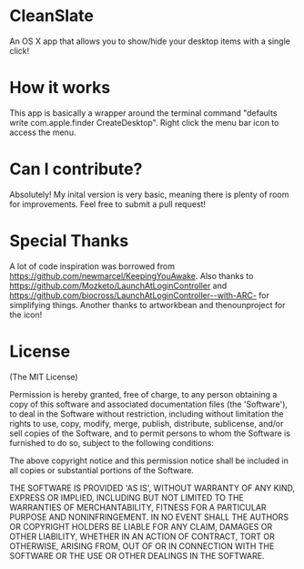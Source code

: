 # CleanSlate
An OS X app that allows you to show/hide your desktop items with a single click! 

# How it works
This app is basically a wrapper around the terminal command "defaults write com.apple.finder CreateDesktop".
Right click the menu bar icon to access the menu.

# Can I contribute?
Absolutely! My inital version is very basic, meaning there is plenty of room for improvements. Feel free to submit a pull request!

# Special Thanks
A lot of code inspiration was borrowed from https://github.com/newmarcel/KeepingYouAwake.
Also thanks to https://github.com/Mozketo/LaunchAtLoginController and https://github.com/biocross/LaunchAtLoginController--with-ARC- for simplifying things.
Another thanks to artworkbean and thenounproject for the icon!

# License
(The MIT License)

Permission is hereby granted, free of charge, to any person obtaining a copy of this software and associated documentation files (the 'Software'), to deal in the Software without restriction, including without limitation the rights to use, copy, modify, merge, publish, distribute, sublicense, and/or sell copies of the Software, and to permit persons to whom the Software is furnished to do so, subject to the following conditions:

The above copyright notice and this permission notice shall be included in all copies or substantial portions of the Software.

THE SOFTWARE IS PROVIDED 'AS IS', WITHOUT WARRANTY OF ANY KIND, EXPRESS OR IMPLIED, INCLUDING BUT NOT LIMITED TO THE WARRANTIES OF MERCHANTABILITY, FITNESS FOR A PARTICULAR PURPOSE AND NONINFRINGEMENT. IN NO EVENT SHALL THE AUTHORS OR COPYRIGHT HOLDERS BE LIABLE FOR ANY CLAIM, DAMAGES OR OTHER LIABILITY, WHETHER IN AN ACTION OF CONTRACT, TORT OR OTHERWISE, ARISING FROM, OUT OF OR IN CONNECTION WITH THE SOFTWARE OR THE USE OR OTHER DEALINGS IN THE SOFTWARE.
